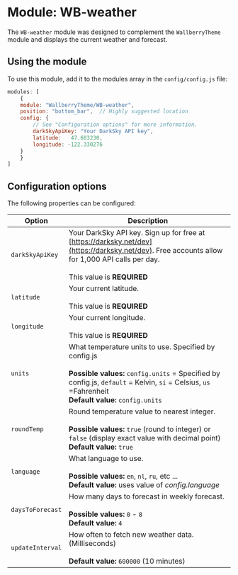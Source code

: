 # Module: WB-weather
The `WB-weather` module was designed to complement the `WallberryTheme` module and displays the current weather and forecast.

## Using the module

To use this module, add it to the modules array in the `config/config.js` file:
````javascript
modules: [
	{
  	module: "WallberryTheme/WB-weather",
  	position: "bottom_bar",  // Highly suggested location
  	config: {
    	// See "Configuration options" for more information.
    	darkSkyApiKey: "Your DarkSky API key",
    	latitude:   47.603230,
    	longitude: -122.330276
  	}
	}
]
````

## Configuration options

The following properties can be configured:


| Option                       | Description
| ---------------------------- | -----------
| `darkSkyApiKey`              | Your DarkSky API key. Sign up for free at [https://darksky.net/dev](https://darksky.net/dev). Free accounts allow for 1,000 API calls per day. <br><br>  This value is **REQUIRED**
| `latitude`                   | Your current latitude. <br><br>  This value is **REQUIRED**
| `longitude`                  | Your current longitude. <br><br>  This value is **REQUIRED**
| `units`                      | What temperature units to use. Specified by config.js <br><br> **Possible values:** `config.units` = Specified by config.js, `default` = Kelvin, `si` = Celsius, `us` =Fahrenheit <br> **Default value:** `config.units`
| `roundTemp`                  | Round temperature value to nearest integer. <br><br> **Possible values:** `true` (round to integer) or `false` (display exact value with decimal point) <br> **Default value:** `true`
| `language`                   | What language to use. <br><br> **Possible values:** `en`, `nl`, `ru`, etc ... <br> **Default value:** uses value of _config.language_
| `daysToForecast`             | How many days to forecast in weekly forecast. <br><br> **Possible values:** `0` - `8` <br> **Default value:** `4`
| `updateInterval`             | How often to fetch new weather data. (Milliseconds) <br><br> **Default value:** `600000` (10 minutes)
